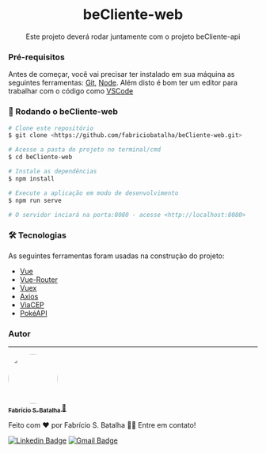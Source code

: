 <h1 align="center"> beCliente-web </h1>
<p align="center"> Este projeto deverá rodar juntamente com o projeto beCliente-api </p>

### Pré-requisitos

Antes de começar, você vai precisar ter instalado em sua máquina as seguintes ferramentas:
[Git](https://git-scm.com), [Node](https://nodejs.org/en/). 
Além disto é bom ter um editor para trabalhar com o código como [VSCode](https://code.visualstudio.com/)

### 🎲 Rodando o beCliente-web

```bash
# Clone este repositório
$ git clone <https://github.com/fabriciobatalha/beCliente-web.git>

# Acesse a pasta do projeto no terminal/cmd
$ cd beCliente-web

# Instale as dependências
$ npm install

# Execute a aplicação em modo de desenvolvimento
$ npm run serve

# O servidor inciará na porta:8080 - acesse <http://localhost:8080>
```

### 🛠 Tecnologias

As seguintes ferramentas foram usadas na construção do projeto:

- [Vue](https://br.vuejs.org/)
- [Vue-Router](https://router.vuejs.org/)
- [Vuex](https://vuex.vuejs.org/ptbr/)
- [Axios](https://github.com/axios/axios)
- [ViaCEP](https://viacep.com.br/)
- [PokéAPI](https://pokeapi.co/)

### Autor
---

<a href="https://fabriciobatalha.dev/">
 <img style="border-radius: 50%;" src="https://avatars.githubusercontent.com/u/31200112?s=400&u=ffd97c33178a838085dd7e8945ef9cd2233c84b1&v=4" width="100px;" alt=""/>
 <br />
 <sub><b> Fabrício S. Batalha </b></sub></a> <a href="https://fabriciobatalha.dev/" title="">🚀</a>


Feito com ❤️ por Fabrício S. Batalha 👋🏽 Entre em contato!

[![Linkedin Badge](https://img.shields.io/badge/-Fabrício-blue?style=flat-square&logo=Linkedin&logoColor=white&link=https://www.linkedin.com/in/fabriciobatalha/)](https://www.linkedin.com/in/fabriciobatalha) 
[![Gmail Badge](https://img.shields.io/badge/-fabriciobatalha.dev@gmail.com-c14438?style=flat-square&logo=Gmail&logoColor=white&link=mailto:fabriciobatalha.dev@gmail.com)](mailto:fabriciobatalha.dev@gmail.com)

